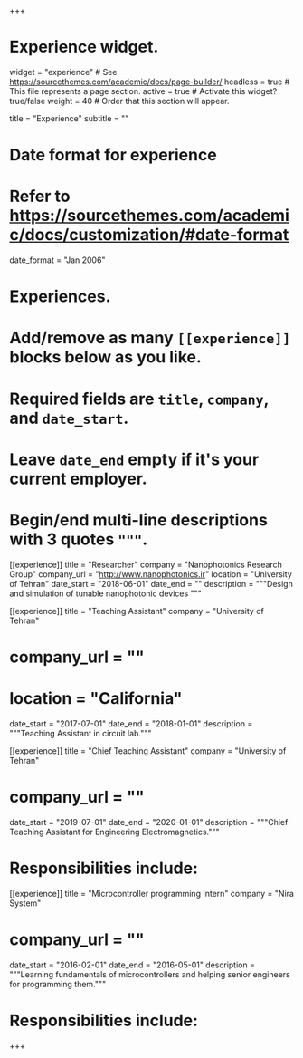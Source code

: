 +++
# Experience widget.
widget = "experience"  # See https://sourcethemes.com/academic/docs/page-builder/
headless = true  # This file represents a page section.
active = true  # Activate this widget? true/false
weight = 40  # Order that this section will appear.

title = "Experience"
subtitle = ""

# Date format for experience
#   Refer to https://sourcethemes.com/academic/docs/customization/#date-format
date_format = "Jan 2006"

# Experiences.
#   Add/remove as many `[[experience]]` blocks below as you like.
#   Required fields are `title`, `company`, and `date_start`.
#   Leave `date_end` empty if it's your current employer.
#   Begin/end multi-line descriptions with 3 quotes `"""`.

[[experience]]
  title = "Researcher"
  company = "Nanophotonics Research Group"
  company_url = "http://www.nanophotonics.ir"
  location = "University of Tehran"
  date_start = "2018-06-01"
  date_end = ""
  description = """Design and simulation of tunable nanophotonic devices """

[[experience]]
  title = "Teaching Assistant"
  company = "University of Tehran"
#  company_url = ""
#  location = "California"
  date_start = "2017-07-01"
  date_end = "2018-01-01"
  description = """Teaching Assistant in circuit lab."""


[[experience]]
  title = "Chief Teaching Assistant"
  company = "University of Tehran"
  #  company_url = ""
  date_start = "2019-07-01"
  date_end = "2020-01-01"
  description = """Chief Teaching Assistant for Engineering Electromagnetics."""
  #  Responsibilities include:



[[experience]]
  title = "Microcontroller programming Intern"
  company = "Nira System"
  #  company_url = ""
  date_start = "2016-02-01"
  date_end = "2016-05-01"
  description = """Learning fundamentals of microcontrollers and helping senior engineers for programming them."""
  #  Responsibilities include:
+++
